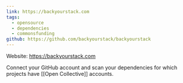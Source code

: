 ```yaml
---
link: https://backyourstack.com
tags:
  - opensource
  - dependencies
  - commonsfunding
github: https://github.com/backyourstack/backyourstack
---
```

Website: <https://backyourstack.com>

Connect your GitHub account and scan your dependencies for which projects have [[Open Collective]] accounts. 
